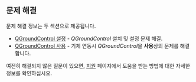 ## 문제 해결

문제 해결 정보는 두 섹션으로 제공됩니다.

- [QGroundControl 설정](../troubleshooting/qgc_setup.md) - _QGroundControl_ 설치 및 설정 문제 해결.
- [QGroundControl 사용](../troubleshooting/qgc_usage.md) - 기체 연동시 *QGroundControl*을 **사용**상의 문제를 해결합니다.

여전히 해결되지 않은 질문이 있으면, [지원](../Support/Support.md) 페이지에서 도움을 받는 방법에 대한 자세한 정보를 확인하십시오.
